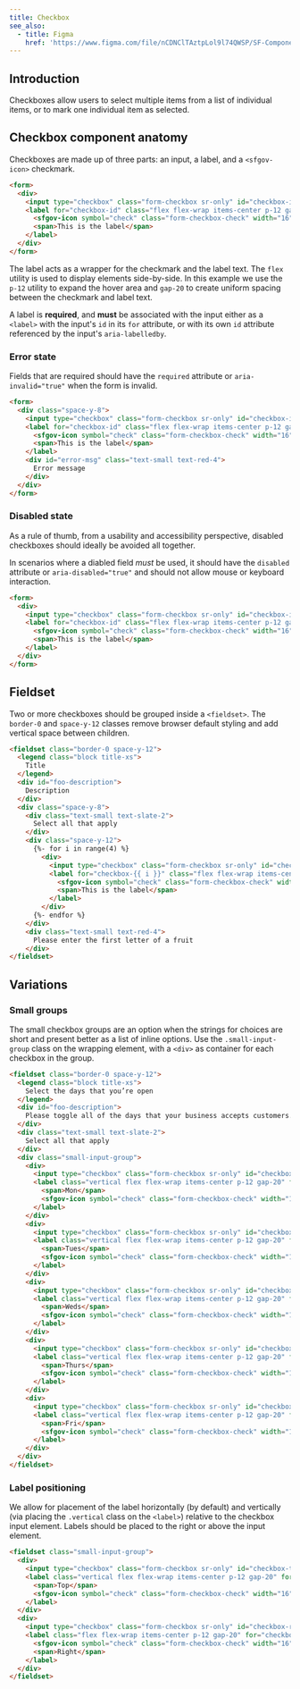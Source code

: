```yaml
---
title: Checkbox
see_also:
  - title: Figma
    href: 'https://www.figma.com/file/nCDNClTAztpLol9l74QWSP/SF-Components?node-id=3861%3A4832'
---
```


## Introduction

Checkboxes allow users to select multiple items from a list of individual items, or to mark one individual item as selected.

## Checkbox component anatomy

Checkboxes are made up of three parts: an input, a label, and a `<sfgov-icon>` checkmark.

```html highlight="(form-checkbox[-\w]*|checkbox-id)"
<form>
  <div>
    <input type="checkbox" class="form-checkbox sr-only" id="checkbox-id">
    <label for="checkbox-id" class="flex flex-wrap items-center p-12 gap-20">
      <sfgov-icon symbol="check" class="form-checkbox-check" width="16" height="16"></sfgov-icon>
      <span>This is the label</span>
    </label>
  </div>
</form>
```

The label acts as a wrapper for the checkmark and the label text. The `flex` utility is used to display elements side-by-side. In this example we use the `p-12` utility to expand the hover area and `gap-20` to create uniform spacing between the checkmark and label text.

A label is **required**, and **must** be associated with the input either as a `<label>` with the input's `id` in its `for` attribute, or with its own `id` attribute referenced by the input's `aria-labelledby`.

### Error state

Fields that are required should have the `required` attribute or `aria-invalid="true"` when the form is invalid.

```html highlight="required"
<form>
  <div class="space-y-8">
    <input type="checkbox" class="form-checkbox sr-only" id="checkbox-id" aria-describedby="error-msg" required>
    <label for="checkbox-id" class="flex flex-wrap items-center p-12 gap-20">
      <sfgov-icon symbol="check" class="form-checkbox-check" width="16" height="16"></sfgov-icon>
      <span>This is the label</span>
    </label>
    <div id="error-msg" class="text-small text-red-4">
      Error message
    </div>
  </div>
</form>
```

### Disabled state

As a rule of thumb, from a usability and accessibility perspective, disabled checkboxes should ideally be avoided all together.

In scenarios where a diabled field _must_ be used, it should have the `disabled` attribute or `aria-disabled="true"` and should not allow mouse or keyboard interaction.

```html highlight="disabled"
<form>
  <div>
    <input type="checkbox" class="form-checkbox sr-only" id="checkbox-id" disabled>
    <label for="checkbox-id" class="flex flex-wrap items-center p-12 gap-20">
      <sfgov-icon symbol="check" class="form-checkbox-check" width="16" height="16"></sfgov-icon>
      <span>This is the label</span>
    </label>
  </div>
</form>
```

## Fieldset

Two or more checkboxes should be grouped inside a `<fieldset>`. The `border-0` and `space-y-12` classes remove browser default styling and add vertical space between children.

```html
<fieldset class="border-0 space-y-12">
  <legend class="block title-xs">
    Title 
  </legend>
  <div id="foo-description">
    Description
  </div>
  <div class="space-y-8">
    <div class="text-small text-slate-2">
      Select all that apply
    </div>
    <div class="space-y-12">
      {%- for i in range(4) %}
        <div>
          <input type="checkbox" class="form-checkbox sr-only" id="checkbox-{{ i }}">
          <label for="checkbox-{{ i }}" class="flex flex-wrap items-center p-12 gap-20">
            <sfgov-icon symbol="check" class="form-checkbox-check" width="16" height="16"></sfgov-icon>
            <span>This is the label</span>
          </label>
        </div>
      {%- endfor %}
    </div>
    <div class="text-small text-red-4">
      Please enter the first letter of a fruit
    </div>
</fieldset>
```

## Variations

### Small groups

The small checkbox groups are an option when the strings for choices are short and present better as a list of inline options. Use the `.small-input-group` class on the wrapping element, with a `<div>` as container for each checkbox in the group.

```html highlight="small-input-group"
<fieldset class="border-0 space-y-12">
  <legend class="block title-xs">
    Select the days that you’re open
  </legend>
  <div id="foo-description">
    Please toggle all of the days that your business accepts customers.
  </div>
  <div class="text-small text-slate-2">
    Select all that apply
  </div>
  <div class="small-input-group">
    <div>
      <input type="checkbox" class="form-checkbox sr-only" id="checkbox-mon">
      <label class="vertical flex flex-wrap items-center p-12 gap-20" for="checkbox-mon">
        <span>Mon</span>
        <sfgov-icon symbol="check" class="form-checkbox-check" width="16" height="16"></sfgov-icon>
      </label>
    </div>
    <div>
      <input type="checkbox" class="form-checkbox sr-only" id="checkbox-tues">
      <label class="vertical flex flex-wrap items-center p-12 gap-20" for="checkbox-tues">
        <span>Tues</span>
        <sfgov-icon symbol="check" class="form-checkbox-check" width="16" height="16"></sfgov-icon>
      </label>
    </div>
    <div>
      <input type="checkbox" class="form-checkbox sr-only" id="checkbox-weds">
      <label class="vertical flex flex-wrap items-center p-12 gap-20" for="checkbox-weds">
        <span>Weds</span>
        <sfgov-icon symbol="check" class="form-checkbox-check" width="16" height="16"></sfgov-icon>
      </label>
    </div>
    <div>
      <input type="checkbox" class="form-checkbox sr-only" id="checkbox-thurs">
      <label class="vertical flex flex-wrap items-center p-12 gap-20" for="checkbox-thurs">
        <span>Thurs</span>
        <sfgov-icon symbol="check" class="form-checkbox-check" width="16" height="16"></sfgov-icon>
      </label>
    </div>
    <div>
      <input type="checkbox" class="form-checkbox sr-only" id="checkbox-fri">
      <label class="vertical flex flex-wrap items-center p-12 gap-20" for="checkbox-fri">
        <span>Fri</span>
        <sfgov-icon symbol="check" class="form-checkbox-check" width="16" height="16"></sfgov-icon>
      </label>
    </div>
  </div>
</fieldset>
```

### Label positioning

We allow for placement of the label horizontally (by default) and vertically (via placing the `.vertical` class on the `<label>`) relative to the checkbox input element. Labels should be placed to the right or above the input element.

```html highlight="vertical"
<fieldset class="small-input-group">
  <div>
    <input type="checkbox" class="form-checkbox sr-only" id="checkbox-top">
    <label class="vertical flex flex-wrap items-center p-12 gap-20" for="checkbox-top">
      <span>Top</span>
      <sfgov-icon symbol="check" class="form-checkbox-check" width="16" height="16"></sfgov-icon>
    </label>
  </div>
  <div>
    <input type="checkbox" class="form-checkbox sr-only" id="checkbox-right">
    <label class="flex flex-wrap items-center p-12 gap-20" for="checkbox-right">
      <sfgov-icon symbol="check" class="form-checkbox-check" width="16" height="16"></sfgov-icon>
      <span>Right</span>
    </label>
  </div>
</fieldset>
```